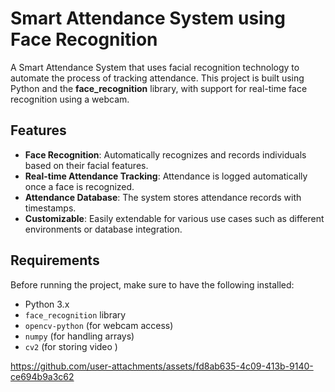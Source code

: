 # Smart Attendance System using Face Recognition

A Smart Attendance System that uses facial recognition technology to automate the process of tracking attendance. This project is built using Python and the **face_recognition** library, with support for real-time face recognition using a webcam.

## Features

- **Face Recognition**: Automatically recognizes and records individuals based on their facial features.
- **Real-time Attendance Tracking**: Attendance is logged automatically once a face is recognized.
- **Attendance Database**: The system stores attendance records with timestamps.
- **Customizable**: Easily extendable for various use cases such as different environments or database integration.

## Requirements

Before running the project, make sure to have the following installed:

- Python 3.x
- `face_recognition` library
- `opencv-python` (for webcam access)
- `numpy` (for handling arrays)
- `cv2` (for storing video )



https://github.com/user-attachments/assets/fd8ab635-4c09-413b-9140-ce694b9a3c62

